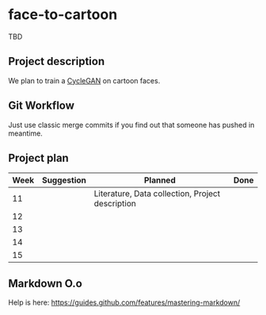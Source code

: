 # face-to-cartoon
TBD

## Project description
We plan to train a [CycleGAN](https://junyanz.github.io/CycleGAN/) on cartoon faces.

## Git Workflow
Just use classic merge commits if you find out that someone has pushed in meantime.

## Project plan
| Week 	| Suggestion 	| Planned 	| Done 	|
|------	|------------	|---------	|------	|
| 11    	|           	| Literature, Data collection, Project description        	|      	|
| 12    	|            	|         	|      	|
| 13    	|            	|         	|      	|
| 14    	|            	|         	|      	|
| 15    	|            	|         	|      	|

## Markdown O.o
Help is here: https://guides.github.com/features/mastering-markdown/


